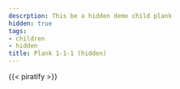 ```yaml
---
descrption: This be a hidden demo child plank
hidden: true
tags:
- children
- hidden
title: Plank 1-1-1 (hidden)
---
```

{{< piratify >}}